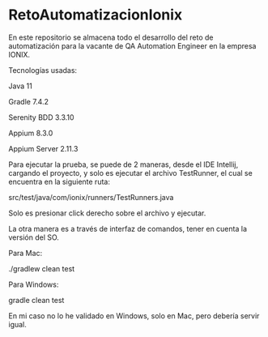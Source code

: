 
# RetoAutomatizacionIonix

En este repositorio se almacena todo el desarrollo del reto de automatización para la vacante de QA Automation Engineer en la empresa IONIX.


Tecnologías usadas:

Java 11

Gradle 7.4.2

Serenity BDD 3.3.10

Appium 8.3.0

Appium Server 2.11.3


Para ejecutar la prueba, se puede de 2 maneras, desde el IDE Intellij, cargando el proyecto, y solo es ejecutar el archivo TestRunner, el cual se encuentra en la siguiente ruta:

src/test/java/com/ionix/runners/TestRunners.java

Solo es presionar click derecho sobre el archivo y ejecutar.


La otra manera es a través de interfaz de comandos, tener en cuenta la versión del SO.


Para Mac:

./gradlew clean test

Para Windows:

gradle clean test


En mi caso no lo he validado en Windows, solo en Mac, pero debería servir igual.

